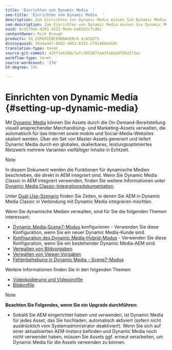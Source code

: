 ```yaml
---
title: 'Einrichten von Dynamic Media  '
seo-title: 'Einrichten von Dynamic Media  '
description: Zum Einrichten von Dynamic Media müssen Sie Dynamic Media konfigurieren und Bild- sowie Viewer-Vorgaben verwalten.
seo-description: Zum Einrichten von Dynamic Media müssen Sie Dynamic Media konfigurieren und Bild- sowie Viewer-Vorgaben verwalten.
uuid: bcd1f9ab-4201-4222-9e4a-ba82b3c7cd6c
contentOwner: Rick Brough
products: SG_EXPERIENCEMANAGER/6.4/ASSETS
discoiquuid: 36a4a4e7-8bb2-4853-b335-cf9148be410c
translation-type: tm+mt
source-git-commit: 425f1e6288cfafc3053877a43fa0a20fd5d2f3ac
workflow-type: tm+mt
source-wordcount: '274'
ht-degree: 74%

---
```



# Einrichten von Dynamic Media  {#setting-up-dynamic-media}

Mit [Dynamic Media](https://www.adobe.com/de/solutions/web-experience-management/dynamic-media.html) können Sie Assets durch die On-Demand-Bereitstellung visuell ansprechender Merchandising- und Marketing-Assets verwalten, die automatisch für das Internet sowie mobile und Social-Media-Websites skaliert werden. Über ein Set von Master-Assets generiert und liefert Dynamic Media durch ein globales, skalierbares, leistungsoptimiertes Netzwerk mehrere Varianten vielfältiger Inhalte in Echtzeit.

>[!NOTE]
>
>In diesem Dokument werden die Funktionen für dynamische Medien beschrieben, die direkt in AEM integriert sind. Wenn Sie Dynamic Media Classic in AEM integriert verwenden, finden Sie weitere Informationen unter [Dynamic Media Classic-Integrationsdokumentation](/help/sites-administering/scene7.md).
>
>Unter [Dual-Use-Szenario](/help/sites-administering/scene7.md#dual-use-scenario) finden Sie Zeiten, in denen Sie AEM in Dynamic Media Classic in Verbindung mit Dynamic Media integrieren möchten.

Wenn Sie dynamische Medien verwalten, sind für Sie die folgenden Themen interessant:

* [Dynamic Media-Scene7-Modus](config-dms7.md)  konfigurieren - Verwenden Sie diese Konfiguration, wenn Sie ein neuer Dynamic Media-Kunde sind.
* [Konfiguration des Dynamic Media-Hybrid-Modus](config-dynamic.md)  - Verwenden Sie diese Konfiguration, wenn Sie ein bestehender Dynamic Media-AEM sind.
* [Verwalten von Bildvorgaben](managing-image-presets.md)
* [Verwalten von Viewer-Vorgaben](managing-viewer-presets.md)
* [Fehlerbehebung in Dynamic Media – Scene7-Modus](troubleshoot-dms7.md)

Weitere Informationen finden Sie in den folgenden Themen:

* [Videokodierung und Videoprofile](video-profiles.md)
* [Bildprofile](image-profiles.md)

>[!NOTE]
>
>**Beachten Sie Folgendes, wenn Sie ein Upgrade durchführen:**
>
>* Sobald Sie AEM eingerichtet haben und verwenden, ist Dynamic Media für jedes Asset, das Sie hochladen, automatisch aktiviert (sofern nicht ausdrücklich vom Systemadministrator deaktiviert). Wenn Sie sich auf einer aktualisierten AEM-Instanz befinden und Dynamic Media noch nicht verwendet haben, müssen Sie Assets ggf. erneut verarbeiten, um Dynamic Media für die Assets verwenden zu können.
